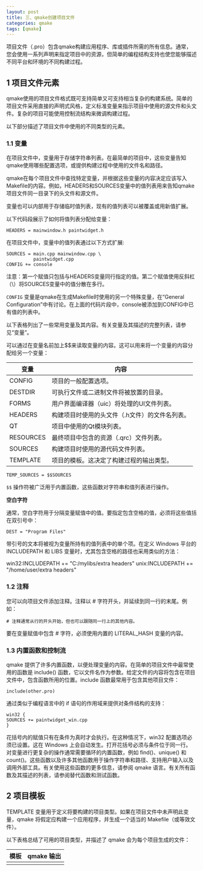 ```yaml
---
layout: post
title: 三、qmake创建项目文件
categories: qmake
tags: [qmake]
---
```

项目文件（.pro）包含qmake构建应用程序、库或插件所需的所有信息。通常，您会使用一系列声明来指定项目中的资源，但简单的编程结构支持也使您能够描述不同平台和环境的不同构建过程。

## 1 项目文件元素

qmake使用的项目文件格式既可支持简单又可支持相当复杂的构建系统。简单的项目文件采用直接的声明式风格，定义标准变量来指示项目中使用的源文件和头文件。复杂的项目可能使用控制流结构来微调构建过程。

以下部分描述了项目文件中使用的不同类型的元素。

### 1.1 变量


在项目文件中，变量用于存储字符串列表。在最简单的项目中，这些变量告知qmake使用哪些配置选项，或提供构建过程中使用的文件名和路径。

qmake在每个项目文件中查找特定变量，并根据这些变量的内容决定应该写入Makefile的内容。例如，HEADERS和SOURCES变量中的值列表用来告知qmake项目文件同一目录下的头文件和源文件。

变量也可以内部用于存储临时值列表，现有的值列表可以被覆盖或用新值扩展。

以下代码段展示了如何将值列表分配给变量：

```qmake
HEADERS = mainwindow.h paintwidget.h
```

在项目文件中，变量中的值列表通过以下方式扩展:

```qmake
SOURCES = main.cpp mainwindow.cpp \
          paintwidget.cpp
CONFIG += console
```

注意：第一个赋值只包括与HEADERS变量同行指定的值。第二个赋值使用反斜杠（\）将SOURCES变量中的值分散在多行。

`CONFIG` 变量是qmake在生成Makefile时使用的另一个特殊变量，在“General Configuration”中有讨论。在上面的代码片段中，console被添加到CONFIG中已有值的列表中。

以下表格列出了一些常用变量及其内容。有关变量及其描述的完整列表，请参见“变量”。

可以通过在变量名前加上$$来读取变量的内容。这可以用来将一个变量的内容分配给另一个变量：

| 变量       | 内容                                         |
|------------|----------------------------------------------|
| CONFIG     | 项目的一般配置选项。                         |
| DESTDIR    | 可执行文件或二进制文件将被放置的目录。       |
| FORMS      | 用户界面编译器（uic）将处理的UI文件列表。    |
| HEADERS    | 构建项目时使用的头文件（.h文件）的文件名列表。|
| QT         | 项目中使用的Qt模块列表。                     |
| RESOURCES  | 最终项目中包含的资源（.qrc）文件列表。       |
| SOURCES    | 构建项目时使用的源代码文件列表。             |
| TEMPLATE   | 项目的模板。这决定了构建过程的输出类型。     |

```qmake
TEMP_SOURCES = $$SOURCES
```

`$$` 操作符被广泛用于内置函数，这些函数对字符串和值列表进行操作。

**空白字符**

通常，空白字符用于分隔变量赋值中的值。要指定包含空格的值，必须将这些值括在双引号中：
```
DEST = "Program Files"
```

带引号的文本将被视为变量所持有的值列表中的单个项。在定义 Windows 平台的 INCLUDEPATH 和 LIBS 变量时，尤其包含空格的路径也采用类似的方法：

win32:INCLUDEPATH += "C:/mylibs/extra headers"
unix:INCLUDEPATH += "/home/user/extra headers"

### 1.2 注释

您可以向项目文件添加注释。注释以 # 字符开头，并延续到同一行的末尾。例如：
```
# 注释通常从行的开头开始，但也可以跟随同一行上的其他内容。
```

要在变量赋值中包含 # 字符，必须使用内置的 LITERAL_HASH 变量的内容。
### 1.3 内置函数和控制流

qmake 提供了许多内置函数，以便处理变量的内容。在简单的项目文件中最常使用的函数是 include() 函数，它以文件名作为参数。给定文件的内容将包含在项目文件中，包含函数所用的位置。include 函数最常用于包含其他项目文件：
```
include(other.pro)
```
通过类似于编程语言中的 if 语句的作用域来提供对条件结构的支持：
```
win32 {
SOURCES += paintwidget_win.cpp
}
```
花括号内的赋值只有在条件为真时才会执行。在这种情况下，win32 配置选项必须已设置。这在 Windows 上会自动发生。打开花括号必须与条件位于同一行。
对变量进行更复杂的操作通常需要循环的内置函数，例如 find()、unique() 和 count()。这些函数以及许多其他函数用于操作字符串和路径、支持用户输入以及调用外部工具。有关使用这些函数的更多信息，请参阅 qmake 语言。有关所有函数及其描述的列表，请参阅替代函数和测试函数。

## 2 项目模板

TEMPLATE 变量用于定义将要构建的项目类型。如果在项目文件中未声明此变量，qmake 将假定应构建一个应用程序，并生成一个适当的 Makefile（或等效文件）。

以下表格总结了可用的项目类型，并描述了 qmake 会为每个项目生成的文件：

| 模板        | qmake 输出                                         |
|------------|----------------------------------------------|
||